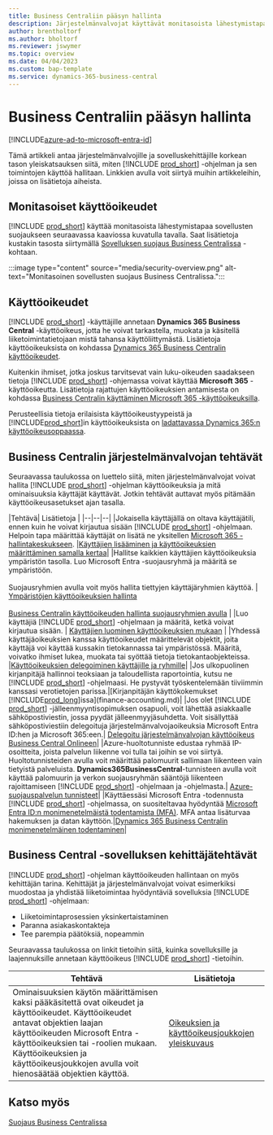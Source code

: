 ```yaml
---
title: Business Centraliin pääsyn hallinta
description: Järjestelmänvalvojat käyttävät monitasoista lähestymistapaa Business Centralin ja sen ominaisuuksien käytön valvontaan.
author: brentholtorf
ms.author: bholtorf
ms.reviewer: jswymer
ms.topic: overview
ms.date: 04/04/2023
ms.custom: bap-template
ms.service: dynamics-365-business-central
---
```


# <a name="manage-access-to-business-central"></a>Business Centraliin pääsyn hallinta

[!INCLUDE[azure-ad-to-microsoft-entra-id](~/../shared-content/shared/azure-ad-to-microsoft-entra-id.md)]

Tämä artikkeli antaa järjestelmänvalvojille ja sovelluskehittäjille korkean tason yleiskatsauksen siitä, miten [!INCLUDE [prod_short](includes/prod_short.md)] -ohjelman ja sen toimintojen käyttöä hallitaan. Linkkien avulla voit siirtyä muihin artikkeleihin, joissa on lisätietoja aiheista.

## <a name="layered-access"></a>Monitasoiset käyttöoikeudet

[!INCLUDE [prod_short](includes/prod_short.md)] käyttää monitasoista lähestymistapaa sovellusten suojaukseen seuraavassa kaaviossa kuvatulla tavalla. Saat lisätietoja kustakin tasosta siirtymällä [Sovelluksen suojaus Business Centralissa](/dynamics365/business-central/dev-itpro/security/security-application) -kohtaan.

:::image type="content" source="media/security-overview.png" alt-text="Monitasoinen sovellusten suojaus Business Centralissa.":::

## <a name="licenses"></a>Käyttöoikeudet

[!INCLUDE [prod_short](includes/prod_short.md)] -käyttäjille annetaan **Dynamics 365 Business Central** -käyttöoikeus, jotta he voivat tarkastella, muokata ja käsitellä liiketoimintatietojaan mistä tahansa käyttöliittymästä. Lisätietoja käyttöoikeuksista on kohdassa [Dynamics 365 Business Centralin käyttöoikeudet](/dynamics365/business-central/dev-itpro/deployment/licensing).

Kuitenkin ihmiset, jotka joskus tarvitsevat vain luku-oikeuden saadakseen tietoja [!INCLUDE [prod_short](includes/prod_short.md)] -ohjemassa voivat käyttää **Microsoft 365** -käyttöoikeutta. Lisätietoja rajattujen käyttöoikeuksien antamisesta on kohdassa [Business Centralin käyttäminen Microsoft 365 -käyttöoikeuksilla](admin-access-with-m365-license.md).

Perusteellisia tietoja erilaisista käyttöoikeustyypeistä ja [!INCLUDE[prod_short](includes/prod_short.md)]in käyttöoikeuksista on [ladattavassa Dynamics 365:n käyttöoikeusoppaassa](https://go.microsoft.com/fwlink/?LinkId=866544).

## <a name="business-central-administrator-tasks"></a>Business Centralin järjestelmänvalvojan tehtävät

Seuraavassa taulukossa on luettelo siitä, miten järjestelmänvalvojat voivat hallita [!INCLUDE [prod_short](includes/prod_short.md)] -ohjelman käyttöoikeuksia ja mitä ominaisuuksia käyttäjät käyttävät. Jotkin tehtävät auttavat myös pitämään käyttöoikeusasetukset ajan tasalla.

|Tehtävä| Lisätietoja |
|--|--|--|
|Jokaisella käyttäjällä on oltava käyttäjätili, ennen kuin he voivat kirjautua sisään [!INCLUDE [prod_short](includes/prod_short.md)] -ohjelmaan. Helpoin tapa määrittää käyttäjät on lisätä ne yksitellen [Microsoft 365 -hallintakeskukseen](https://go.microsoft.com/fwlink/p/?linkid=2024339). |[Käyttäjien lisääminen ja käyttöoikeuksien määrittäminen samalla kertaa](/microsoft-365/admin/add-users/add-users)|
|Hallitse kaikkien käyttäjien käyttöoikeuksia ympäristön tasolla. Luo Microsoft Entra -suojausryhmä ja määritä se ympäristöön.<br><br> Suojausryhmien avulla voit myös hallita tiettyjen käyttäjäryhmien käyttöä. | [Ympäristöjen käyttöoikeuksien hallinta](/dynamics365/business-central/dev-itpro/administration/tenant-admin-center-manage-access)<br><br>[Business Centralin käyttöoikeuden hallinta suojausryhmien avulla](ui-security-groups.md) |
|Luo käyttäjiä [!INCLUDE [prod_short](includes/prod_short.md)] -ohjelmaan ja määritä, ketkä voivat kirjautua sisään. | [Käyttäjien luominen käyttöoikeuksien mukaan](ui-how-users-permissions.md) |
|Yhdessä käyttäjäoikeuksien kanssa käyttöoikeudet määrittelevät objektit, joita käyttäjä voi käyttää kussakin tietokannassa tai ympäristössä. Määritä, voivatko ihmiset lukea, muokata tai syöttää tietoja tietokantaobjekteissa. |[Käyttöoikeuksien delegoiminen käyttäjille ja ryhmille](ui-define-granular-permissions.md)|
|Jos ulkopuolinen kirjanpitäjä hallinnoi teoksiaan ja taloudellista raportointia, kutsu ne [!INCLUDE [prod_short](includes/prod_short.md)] -ohjelmaasi. He pystyvät työskentelemään tiiviimmin kanssasi verotietojen parissa.|[Kirjanpitäjän käyttökokemukset [!INCLUDE[prod_long](includes/prod_long.md)]issa](finance-accounting.md)|
|Jos olet [!INCLUDE [prod_short](includes/prod_short.md)] -jälleenmyyntisopimuksen osapuoli, voit lähettää asiakkaalle sähköpostiviestin, jossa pyydät jälleenmyyjäsuhdetta. Voit sisällyttää sähköpostiviestiin delegoituja järjestelmänvalvojaoikeuksia Microsoft Entra ID:hen ja Microsoft 365:een.| [Delegoitu järjestelmänvalvojan käyttöoikeus Business Central Onlineen](/dynamics365/business-central/dev-itpro/administration/delegated-admin)|
|Azure-huoltotunniste edustaa ryhmää IP-osoitteita, joista palvelun liikenne voi tulla tai joihin se voi siirtyä. Huoltotunnisteiden avulla voit määrittää palomuurit sallimaan liikenteen vain tietyistä palveluista. **Dynamics365BusinessCentral**-tunnisteen avulla voit käyttää palomuurin ja verkon suojausryhmän sääntöjä liikenteen rajoittamiseen [!INCLUDE [prod_short](includes/prod_short.md)] -ohjelmaan ja -ohjelmasta.| [Azure-suojauspalvelun tunnisteet](/dynamics365/business-central/dev-itpro/security/security-service-tags)|
|Käyttäessäsi Microsoft Entra -todennusta [!INCLUDE [prod_short](includes/prod_short.md)] -ohjelmassa, on suositeltavaa hyödyntää [Microsoft Entra ID:n monimenetelmäistä todentamista (MFA)](/azure/active-directory/authentication/concept-mfa-howitworks). MFA antaa lisäturvaa hakemuksen ja datan käyttöön.|[Dynamics 365 Business Centralin monimenetelmäinen todentaminen](/dynamics365/business-central/dev-itpro/security/multifactor-authentication)|

## <a name="business-central-developer-tasks"></a>Business Central -sovelluksen kehittäjätehtävät

[!INCLUDE [prod_short](includes/prod_short.md)] -ohjelman käyttöoikeuden hallintaan on myös kehittäjän tarina. Kehittäjät ja järjestelmänvalvojat voivat esimerkiksi muodostaa ja yhdistää liiketoimintaa hyödyntäviä sovelluksia [!INCLUDE [prod_short](includes/prod_short.md)] -ohjelmaan:  

* Liiketoimintaprosessien yksinkertaistaminen
* Paranna asiakaskontakteja
* Tee parempia päätöksiä, nopeammin

Seuraavassa taulukossa on linkit tietoihin siitä, kuinka sovelluksille ja laajennuksille annetaan käyttöoikeus [!INCLUDE [prod_short](includes/prod_short.md)] -tietoihin.

| Tehtävä | Lisätietoja |
|--|--|
|Ominaisuuksien käytön määrittämisen kaksi pääkäsitettä ovat oikeudet ja käyttöoikeudet. Käyttöoikeudet antavat objektien laajan käyttöoikeuden Microsoft Entra -käyttöoikeuksien tai -roolien mukaan. Käyttöoikeuksien ja käyttöoikeusjoukkojen avulla voit hienosäätää objektien käyttöä. |[Oikeuksien ja käyttöoikeusjoukkojen yleiskuvaus](/dynamics365/business-central/dev-itpro/developer/devenv-entitlements-and-permissionsets-overview)|

## <a name="see-also"></a>Katso myös

[Suojaus Business Centralissa](/dynamics365/business-central/dev-itpro/security/security-and-protection)
